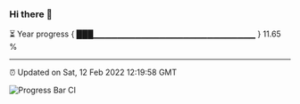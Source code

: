### Hi there 👋

⏳ Year progress { ███▁▁▁▁▁▁▁▁▁▁▁▁▁▁▁▁▁▁▁▁▁▁▁▁▁▁▁ } 11.65 %

---

⏰ Updated on Sat, 12 Feb 2022 12:19:58 GMT

![Progress Bar CI](https://github.com/liununu/liununu/workflows/Progress%20Bar%20CI/badge.svg)
